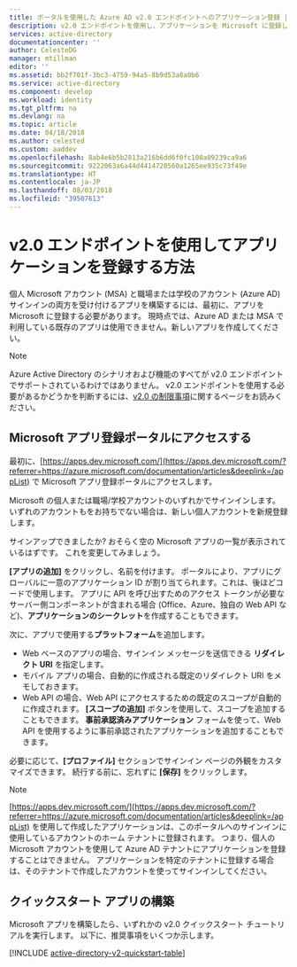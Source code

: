 ```yaml
---
title: ポータルを使用した Azure AD v2.0 エンドポイントへのアプリケーション登録 | Microsoft Docs
description: v2.0 エンドポイントを使用し、アプリケーションを Microsoft に登録して Microsoft サービスへのサインインとアクセスを有効にする方法
services: active-directory
documentationcenter: ''
author: CelesteDG
manager: mtillman
editor: ''
ms.assetid: bb2f701f-3bc3-4759-94a5-8b9d53a8a0b6
ms.service: active-directory
ms.component: develop
ms.workload: identity
ms.tgt_pltfrm: na
ms.devlang: na
ms.topic: article
ms.date: 04/18/2018
ms.author: celested
ms.custom: aaddev
ms.openlocfilehash: 8ab4e6b5b2813a216b6dd6f0fc108a09239ca9a6
ms.sourcegitcommit: 9222063a6a44d4414720560a1265ee935c73f49e
ms.translationtype: HT
ms.contentlocale: ja-JP
ms.lasthandoff: 08/03/2018
ms.locfileid: "39507613"
---
```

# <a name="how-to-register-an-app-with-the-v20-endpoint"></a>v2.0 エンドポイントを使用してアプリケーションを登録する方法
個人 Microsoft アカウント (MSA) と職場または学校のアカウント (Azure AD) サインインの両方を受け付けるアプリを構築するには、最初に、アプリを Microsoft に登録する必要があります。 現時点では、Azure AD または MSA で利用している既存のアプリは使用できません。新しいアプリを作成してください。

> [!NOTE]
> Azure Active Directory のシナリオおよび機能のすべてが v2.0 エンドポイントでサポートされているわけではありません。 v2.0 エンドポイントを使用する必要があるかどうかを判断するには、[v2.0 の制限事項](active-directory-v2-limitations.md)に関するページをお読みください。


## <a name="visit-the-microsoft-app-registration-portal"></a>Microsoft アプリ登録ポータルにアクセスする
最初に、[https://apps.dev.microsoft.com/](https://apps.dev.microsoft.com/?referrer=https://azure.microsoft.com/documentation/articles&deeplink=/appList) で Microsoft アプリ登録ポータルにアクセスします。 

Microsoft の個人または職場/学校アカウントのいずれかでサインインします。 いずれのアカウントもをお持ちでない場合は、新しい個人アカウントを新規登録します。

サインアップできましたか? おそらく空の Microsoft アプリの一覧が表示されているはずです。 これを変更してみましょう。

**[アプリの追加]** をクリックし、名前を付けます。 ポータルにより、アプリにグローバルに一意のアプリケーション ID が割り当てられます。これは、後ほどコードで使用します。 アプリに API を呼び出すためのアクセス トークンが必要なサーバー側コンポーネントが含まれる場合 (Office、Azure、独自の Web API など)、**アプリケーションのシークレット**を作成することもできます。

次に、アプリで使用する**プラットフォーム**を追加します。

* Web ベースのアプリの場合、サインイン メッセージを送信できる **リダイレクト URI** を指定します。
* モバイル アプリの場合、自動的に作成される既定のリダイレクト URI をメモしておきます。
* Web API の場合、Web API にアクセスするための既定のスコープが自動的に作成されます。 **[スコープの追加]** ボタンを使用して、スコープを追加することもできます。 **事前承認済みアプリケーション** フォームを使って、Web API を使用するように事前承認されたアプリケーションを追加することもできます。 

必要に応じて、**[プロファイル]** セクションでサインイン ページの外観をカスタマイズできます。 続行する前に、忘れずに **[保存]** をクリックします。

> [!NOTE]
> [https://apps.dev.microsoft.com/](https://apps.dev.microsoft.com/?referrer=https://azure.microsoft.com/documentation/articles&deeplink=/appList) を使用して作成したアプリケーションは、このポータルへのサインインに使用しているアカウントのホーム テナントに登録されます。 つまり、個人の Microsoft アカウントを使用して Azure AD テナントにアプリケーションを登録することはできません。 アプリケーションを特定のテナントに登録する場合は、そのテナントで作成したアカウントを使ってサインインしてください。


## <a name="build-a-quickstart-app"></a>クイックスタート アプリの構築
Microsoft アプリを構築したら、いずれかの v2.0 クイックスタート チュートリアルを実行します。 以下に、推奨事項をいくつか示します。

[!INCLUDE [active-directory-v2-quickstart-table](../../../includes/active-directory-v2-quickstart-table.md)]

